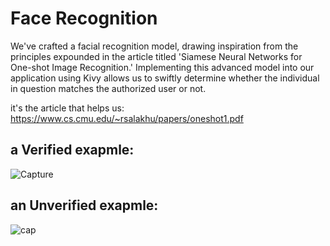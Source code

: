 # Face Recognition

We've crafted a facial recognition model, drawing inspiration from the principles expounded in the article titled 'Siamese Neural Networks for One-shot Image Recognition.' Implementing this advanced model into our application using Kivy allows us to swiftly determine whether the individual in question matches the authorized user or not.

it's the article that helps us:
https://www.cs.cmu.edu/~rsalakhu/papers/oneshot1.pdf

## a Verified exapmle:
![Capture](https://github.com/louhichi-rihem/Face_Recognition/assets/129398762/5849cee1-5534-4d36-92a6-4d05c03f5ef9)

## an Unverified exapmle:
![cap](https://github.com/louhichi-rihem/Face_Recognition/assets/129398762/cb7e0690-bfb5-4840-a014-11ff523c7dbc)
